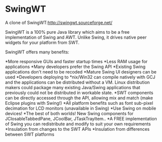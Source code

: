 SwingWT
=======
A clone of SwingWT:http://swingwt.sourceforge.net/

SwingWT is a 100% pure Java library which aims to be a free implementation of Swing and AWT. Unlike Swing, it drives native peer widgets for your platform from SWT. 

SwingWT offers many benefits:

*More responsive GUIs and faster startup times
*Less RAM usage for applications
*Many developers prefer the Swing API
*Existing Swing applications don't need to be recoded
*Mature Swing UI designers can be used
*Developers deploying to *nix/Win32 can compile natively with GCJ and the applications can be distributed without a VM. Linux distribution makers could package many existing Java/Swing applications that previously could not be distributed in workable state.
*SWT components can be directly accessed through the API, allowing mix and match (make Eclipse plugins with Swing!)
*All platform benefits such as font sub-pixel decimation for LCD monitors (unavailable in Swing)
*Use Swing on mobile devices!
*The best of both worlds! New Swing components for JClosableTabbedPane, JCoolBar, JTaskTrayItem..
*A FREE implementation of Swing you can redistribute and modify to suit your own requirements
*Insulation from changes to the SWT APIs
*Insulation from differences between SWT platforms

